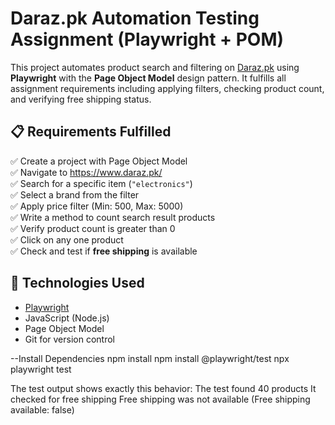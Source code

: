 # Daraz.pk Automation Testing Assignment (Playwright + POM)

This project automates product search and filtering on [Daraz.pk](https://www.daraz.pk/) using **Playwright** with the **Page Object Model** design pattern. It fulfills all assignment requirements including applying filters, checking product count, and verifying free shipping status.

## 📋 Requirements Fulfilled

✅ Create a project with Page Object Model  
✅ Navigate to https://www.daraz.pk/  
✅ Search for a specific item (`"electronics"`)  
✅ Select a brand from the filter  
✅ Apply price filter (Min: 500, Max: 5000)  
✅ Write a method to count search result products  
✅ Verify product count is greater than 0  
✅ Click on any one product  
✅ Check and test if **free shipping** is available


## 🔧 Technologies Used

- [Playwright](https://playwright.dev/)
- JavaScript (Node.js)
- Page Object Model
- Git for version control

--Install Dependencies
        npm install
        npm install @playwright/test
        npx playwright test


The test output shows exactly this behavior:
               The test found 40 products
               It checked for free shipping
               Free shipping was not available (Free shipping available: false)
